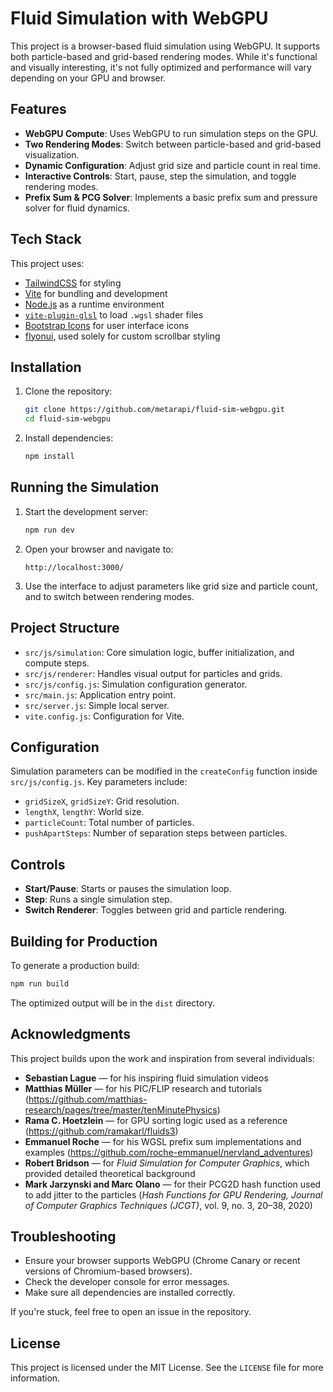 # Fluid Simulation with WebGPU

This project is a browser-based fluid simulation using WebGPU. It supports both particle-based and grid-based rendering modes. While it's functional and visually interesting, it's not fully optimized and performance will vary depending on your GPU and browser.

## Features

- **WebGPU Compute**: Uses WebGPU to run simulation steps on the GPU.
- **Two Rendering Modes**: Switch between particle-based and grid-based visualization.
- **Dynamic Configuration**: Adjust grid size and particle count in real time.
- **Interactive Controls**: Start, pause, step the simulation, and toggle rendering modes.
- **Prefix Sum & PCG Solver**: Implements a basic prefix sum and pressure solver for fluid dynamics.

## Tech Stack

This project uses:

- [TailwindCSS](https://tailwindcss.com) for styling
- [Vite](https://vitejs.dev) for bundling and development
- [Node.js](https://nodejs.org) as a runtime environment
- [`vite-plugin-glsl`](https://www.npmjs.com/package/vite-plugin-glsl) to load `.wgsl` shader files
- [Bootstrap Icons](https://icons.getbootstrap.com) for user interface icons
- [flyonui](https://flyonui.com/), used solely for custom scrollbar styling

## Installation

1. Clone the repository:
   ```bash
   git clone https://github.com/metarapi/fluid-sim-webgpu.git
   cd fluid-sim-webgpu
   ```

2. Install dependencies:
   ```bash
   npm install
   ```

## Running the Simulation

1. Start the development server:
   ```bash
   npm run dev
   ```

2. Open your browser and navigate to:
   ```
   http://localhost:3000/
   ```

3. Use the interface to adjust parameters like grid size and particle count, and to switch between rendering modes.

## Project Structure

* `src/js/simulation`: Core simulation logic, buffer initialization, and compute steps.
* `src/js/renderer`: Handles visual output for particles and grids.
* `src/js/config.js`: Simulation configuration generator.
* `src/main.js`: Application entry point.
* `src/server.js`: Simple local server.
* `vite.config.js`: Configuration for Vite.

## Configuration

Simulation parameters can be modified in the `createConfig` function inside `src/js/config.js`. Key parameters include:

* `gridSizeX`, `gridSizeY`: Grid resolution.
* `lengthX`, `lengthY`: World size.
* `particleCount`: Total number of particles.
* `pushApartSteps`: Number of separation steps between particles.

## Controls

* **Start/Pause**: Starts or pauses the simulation loop.
* **Step**: Runs a single simulation step.
* **Switch Renderer**: Toggles between grid and particle rendering.

## Building for Production

To generate a production build:

```bash
npm run build
```

The optimized output will be in the `dist` directory.

## Acknowledgments

This project builds upon the work and inspiration from several individuals:

* **Sebastian Lague** — for his inspiring fluid simulation videos
* **Matthias Müller** — for his PIC/FLIP research and tutorials (https://github.com/matthias-research/pages/tree/master/tenMinutePhysics)
* **Rama C. Hoetzlein** — for GPU sorting logic used as a reference (https://github.com/ramakarl/fluids3)
* **Emmanuel Roche** — for his WGSL prefix sum implementations and examples (https://github.com/roche-emmanuel/nervland_adventures)
* **Robert Bridson** — for *Fluid Simulation for Computer Graphics*, which provided detailed theoretical background
* **Mark Jarzynski and Marc Olano** — for their PCG2D hash function used to add jitter to the particles (*Hash Functions for GPU Rendering, Journal of Computer Graphics Techniques (JCGT)*, vol. 9, no. 3, 20–38, 2020)

## Troubleshooting

* Ensure your browser supports WebGPU (Chrome Canary or recent versions of Chromium-based browsers).
* Check the developer console for error messages.
* Make sure all dependencies are installed correctly.

If you're stuck, feel free to open an issue in the repository.

## License

This project is licensed under the MIT License. See the `LICENSE` file for more information.
